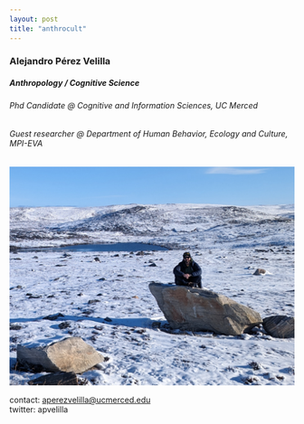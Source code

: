 ```yaml
---
layout: post
title: "anthrocult"  
---
```


### Alejandro Pérez Velilla
##### Anthropology / Cognitive Science
###### Phd Candidate @ Cognitive and Information Sciences, UC Merced
###### Guest researcher @ Department of Human Behavior, Ecology and Culture, MPI-EVA

![photo](/img/arctic_photo.png)

contact: aperezvelilla@ucmerced.edu  
twitter: apvelilla
